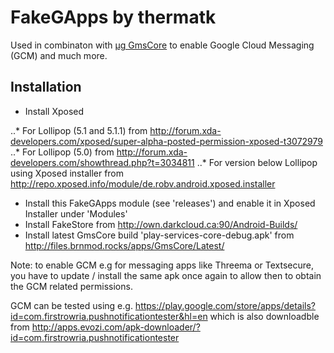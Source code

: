 # FakeGApps by thermatk

Used in combinaton with [µg GmsCore](https://github.com/microg/android_packages_apps_GmsCore) to enable Google Cloud Messaging (GCM) and much more.

## Installation

* Install Xposed 

..* For Lollipop (5.1 and 5.1.1) from http://forum.xda-developers.com/xposed/super-alpha-posted-permission-xposed-t3072979
..* For Lollipop (5.0) from http://forum.xda-developers.com/showthread.php?t=3034811
..* For version below Lollipop using Xposed installer from http://repo.xposed.info/module/de.robv.android.xposed.installer

* Install this FakeGApps module (see 'releases') and enable it in Xposed Installer under 'Modules'
* Install FakeStore from http://own.darkcloud.ca:90/Android-Builds/
* Install latest GmsCore build 'play-services-core-debug.apk' from http://files.brnmod.rocks/apps/GmsCore/Latest/

Note: to enable GCM e.g for messaging apps like Threema or Textsecure, you have to update / install the same apk once again to allow then to obtain the GCM related permissions.

GCM can be tested using e.g. https://play.google.com/store/apps/details?id=com.firstrowria.pushnotificationtester&hl=en which is also downloadble from http://apps.evozi.com/apk-downloader/?id=com.firstrowria.pushnotificationtester